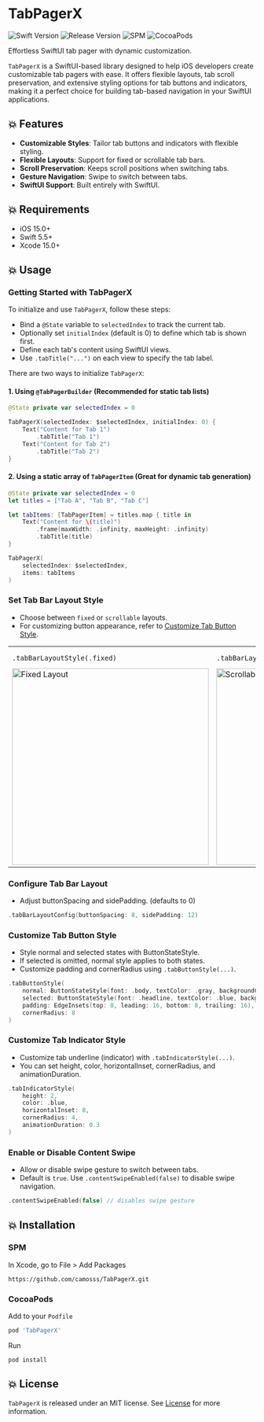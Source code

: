 # TabPagerX

![Swift Version](https://img.shields.io/badge/Swift-5.5-orange.svg)
![Release Version](https://img.shields.io/badge/Release-1.2.0-blue.svg)
![SPM](https://img.shields.io/badge/SPM-compatible-green.svg)
![CocoaPods](https://img.shields.io/badge/CocoaPods-compatible-green.svg)

Effortless SwiftUI tab pager with dynamic customization.

`TabPagerX` is a SwiftUI-based library designed to help iOS developers create customizable tab pagers with ease.
It offers flexible layouts, tab scroll preservation, and extensive styling options for tab buttons and indicators, making it a perfect choice for building tab-based navigation in your SwiftUI applications.

## 💥 Features
- **Customizable Styles**: Tailor tab buttons and indicators with flexible styling.
- **Flexible Layouts**: Support for fixed or scrollable tab bars.
- **Scroll Preservation**: Keeps scroll positions when switching tabs.
- **Gesture Navigation**: Swipe to switch between tabs.
- **SwiftUI Support**: Built entirely with SwiftUI.

## 💥 Requirements

- iOS 15.0+
- Swift 5.5+
- Xcode 15.0+

## 💥 Usage


### Getting Started with TabPagerX

To initialize and use `TabPagerX`, follow these steps:

- Bind a `@State` variable to `selectedIndex` to track the current tab.
- Optionally set `initialIndex` (default is 0) to define which tab is shown first.
- Define each tab's content using SwiftUI views.
- Use `.tabTitle("...")` on each view to specify the tab label.

There are two ways to initialize `TabPagerX`:

#### 1. Using `@TabPagerBuilder` (Recommended for static tab lists)

```swift
@State private var selectedIndex = 0

TabPagerX(selectedIndex: $selectedIndex, initialIndex: 0) {
    Text("Content for Tab 1")
        .tabTitle("Tab 1")
    Text("Content for Tab 2")
        .tabTitle("Tab 2")
}
```

#### 2. Using a static array of `TabPagerItem` (Great for dynamic tab generation)

```swift
@State private var selectedIndex = 0
let titles = ["Tab A", "Tab B", "Tab C"]

let tabItems: [TabPagerItem] = titles.map { title in
    Text("Content for \(title)")
        .frame(maxWidth: .infinity, maxHeight: .infinity)
        .tabTitle(title)
}

TabPagerX(
    selectedIndex: $selectedIndex,
    items: tabItems
)
```


### Set Tab Bar Layout Style

- Choose between `fixed` or `scrollable` layouts.
- For customizing button appearance, refer to [Customize Tab Button Style](#customize-tab-button-style).

<table>
  <tr>
    <td>
      <pre><code>.tabBarLayoutStyle(.fixed)</code></pre>
      <img src="https://github.com/user-attachments/assets/f46c4860-08d8-4fcb-947b-87639c73446f" alt="Fixed Layout" width="400" height="auto">
    </td>
    <td>
      <pre><code>.tabBarLayoutStyle(.scrollable)</code></pre>
      <img src="https://github.com/user-attachments/assets/42a83bdd-4479-48e5-a63c-41aff9b75d4d" alt="Scrollable Layout" width="400" height="auto">
    </td>
  </tr>
</table>


### Configure Tab Bar Layout

- Adjust buttonSpacing and sidePadding. (defaults to 0)

```swift
.tabBarLayoutConfig(buttonSpacing: 8, sidePadding: 12)
```

### Customize Tab Button Style

- Style normal and selected states with ButtonStateStyle.
- If selected is omitted, normal style applies to both states.
- Customize padding and cornerRadius using `.tabButtonStyle(...)`.

```swift
.tabButtonStyle(
    normal: ButtonStateStyle(font: .body, textColor: .gray, backgroundColor: .white),
    selected: ButtonStateStyle(font: .headline, textColor: .blue, backgroundColor: .white),
    padding: EdgeInsets(top: 8, leading: 16, bottom: 8, trailing: 16),
    cornerRadius: 8
)
```

### Customize Tab Indicator Style

- Customize tab underline (indicator) with `.tabIndicatorStyle(...)`.
- You can set height, color, horizontalInset, cornerRadius, and animationDuration.

```swift
.tabIndicatorStyle(
    height: 2,
    color: .blue,
    horizontalInset: 8,
    cornerRadius: 4,
    animationDuration: 0.3
)
```

### Enable or Disable Content Swipe

- Allow or disable swipe gesture to switch between tabs.
- Default is `true`. Use `.contentSwipeEnabled(false)` to disable swipe navigation.

```swift
.contentSwipeEnabled(false) // disables swipe gesture
```


## 💥 Installation

### SPM
In Xcode, go to File > Add Packages

```
https://github.com/camosss/TabPagerX.git
```

### CocoaPods

Add to your `Podfile`

``` ruby
pod 'TabPagerX'
```

Run
```
pod install
```


## 💥 License
`TabPagerX` is released under an MIT license. See [License](https://github.com/camosss/TabPagerX/blob/main/LICENSE) for more information.
